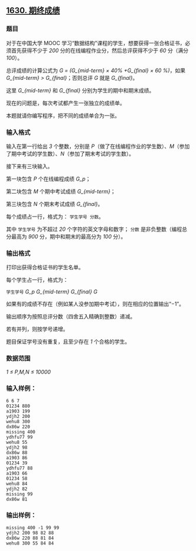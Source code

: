## [1630. 期终成绩](https://www.acwing.com/problem/content/1632/)

### 题目

对于在中国大学 MOOC 学习“数据结构”课程的学生，想要获得一张合格证书，必须首先获得不少于 *200* 分的在线编程作业分，然后总评获得不少于 *60* 分（满分 *100*）。

总评成绩的计算公式为 *G = (G_{mid-term} × 40% +G_{final} × 60 %)*，如果 *G_{mid-term} > G_{final}*；否则总评 *G* 就是 *G_{final}*。

这里 *G_{mid-term}* 和 *G_{final}* 分别为学生的期中和期末成绩。

现在的问题是，每次考试都产生一张独立的成绩单。

本题就请你编写程序，把不同的成绩单合为一张。

### 输入格式

输入在第一行给出 *3* 个整数，分别是 *P*（做了在线编程作业的学生数）、*M*（参加了期中考试的学生数）、*N*（参加了期末考试的学生数）。

接下来有三块输入。

第一块包含 *P* 个在线编程成绩 *G_p*；

第二块包含 *M* 个期中考试成绩 *G_{mid-term}*；

第三块包含 *N* 个期末考试成绩 *G_{final}*。

每个成绩占一行，格式为： `学生学号 分数`。

其中 `学生学号` 为不超过 *20* 个字符的英文字母和数字； `分数` 是非负整数（编程总分最高为 *900* 分，期中和期末的最高分为 *100* 分）。

### 输出格式

打印出获得合格证书的学生名单。

每个学生占一行，格式为：

`学生学号` *G_p* *G_{mid-term}* *G_{final}* *G*

如果有的成绩不存在（例如某人没参加期中考试），则在相应的位置输出“−1”。

输出顺序为按照总评分数（四舍五入精确到整数）递减。

若有并列，则按学号递增。

题目保证学号没有重复，且至少存在 *1* 个合格的学生。

### 数据范围

*1 ≤ P,M,N ≤ 10000*

### 输入样例：

```
6 6 7
01234 880
a1903 199
ydjh2 200
wehu8 300
dx86w 220
missing 400
ydhfu77 99
wehu8 55
ydjh2 98
dx86w 88
a1903 86
01234 39
ydhfu77 88
a1903 66
01234 58
wehu8 84
ydjh2 82
missing 99
dx86w 81
```

### 输出样例：

```
missing 400 -1 99 99
ydjh2 200 98 82 88
dx86w 220 88 81 84
wehu8 300 55 84 84
```
